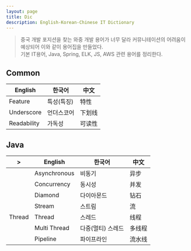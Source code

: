 ```yaml
---
layout: page
title: Dic
description: English-Korean-Chinese IT Dictionary
---
```


> 중국 개발 포지션을 찾는 와중 개발 용어가 너무 달라 커뮤니테이션의 어려움이 예상되어 이와 같이 용어집을 만들었다.<br/>
> 기본 IT용어, Java, Spring, ELK, JS, AWS 관련 용어를 정리한다.

## Common

| English | 한국어 | 中文 |
| ----------- | ----------- | -----------|
| Feature | 특성(특징) | 特性 |
| Underscore | 언더스코어 | 下划线 |
| Readability | 가독성 | 可读性 |

## Java

| > | English | 한국어 | 中文 |
| --- | --- | --- | --- |
| | Asynchronous | 비동기 | 异步  |
| | Concurrency | 동시성 | 并发 |
| | Diamond | 다이아몬드 | 钻石 |
| | Stream | 스트림 | 流 |
| Thread | Thread | 스레드 | 线程 |
|  | Multi Thread | 다중(멀티) 스레드 | 多线程 |
|  | Pipeline | 파이프라인 | 流水线 |
